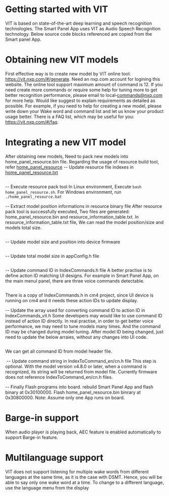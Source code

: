 # Getting started with VIT
VIT is based on state-of-the-art deep learning and speech recognition technologies.
The Smart Panel App uses VIT as Audio Speech Recognition technology. Below source code blocks referenced are copied from the Smart panel App.

# Obtaining new VIT models

First effective way is to create new model by VIT online tool: https://vit.nxp.com/#/generate. Need an nxp.com account for logining this website.
The online tool support maximum amount of command is 12. If you need create more commands or require some help for tuning more to get better recognition performance, please email to local‑commands@nxp.com for more help. Would like suggest to explain requirements as detailed as possible. For example, if you need to help for creating a new model, please write down your Wake word and command list and let us know your product usage better.
There is a FAQ list, which may be useful for you: https://vit.nxp.com/#/faq.

# Integrating a new VIT model

After obtaining new models, Need to pack new models into home_panel_resource.bin file.
Regarding the usage of resource build tool, refer [home_panel_resource](../resource_build.md)
-- Update resource file indexes in [home_panel_resource.txt](../../../home_panel/resource/home_panel_resource.txt)

  <fig>                
    <image href="img/vit_model_index.png">
    </image>
  </fig>

-- Execute resource pack tool
In Linux environment, Execute `bash home_panel_resource.sh`. For Windows environment, run `./home_panel_resource.bat`

-- Extract model position informations in resource binary file
After resource pack tool is successfully executed, Two files are generated: home_panel_resource.bin and resource_information_table.txt.
In resource_information_table.txt file, We can read the model position/size and models total size. 

  <fig>                
    <image href="img/vit_model_position_size.png">
    </image>
  </fig>

-- Update model size and position into device firmware

  <fig>                
    <image href="img/LoadVITModels.png">
    </image>
  </fig>

-- Update total model size in appConfig.h file

  <fig>                
    <image href="img/vit_total_model_size.png">
    </image>
  </fig>

-- Update command ID in IndexCommands.h file
A better practise is to define action ID matching UI designs. For example in Smart Panel App, on the main menul panel, there are three
voice commands detectable.

  <fig>                
    <image href="img/main_menu_action_id.png">
    </image>
  </fig>

There is a copy of IndexCommands.h in cm4 project, since UI device is running on cm4 and it needs these action IDs to update display.  

-- Update the array used for converting command ID to action ID in IndexCommands_vit.h
Some developers may would like to use command ID instead of action ID directly. In real practise, in order to get better voice performance, we may need to tune models many times. And the command ID may be changed during model tuning. After model ID being changed, just need to update the below arraies, without any changes into UI code.

  <fig>                
    <image href="img/command_id_to_action_id.png">
    </image>
  </fig>

We can get all command ID from model header file.

  <fig>                
    <image href="img/main_menu_command_id.png">
    </image>
  </fig>
-- Update command string in IndexToCommand_en/cn.h file
This step is optional. With the model version v4.8.0 or later, when a command is recognized, its string will be returned from model file. Currently firmware does not reference IndexToCommand_en/cn.h files.

-- Finally Flash programs into board.
rebuild Smart Panel App and flash binary at 0x30100000.
Flash home_panel_resource.bin binrary at 0x30800000.
Note: Assume only one App runs on board.

# Barge-in support

When audio player is playing back, AEC feature is enabled automatically to support Barge-in feature.

# Multilanguage support

VIT does not support listening for multiple wake words from different languages at the same time, as it is the case with DSMT. 
Hence, you will be able to say only one wake word at a time. To change to a different language, use the language menu from the display
